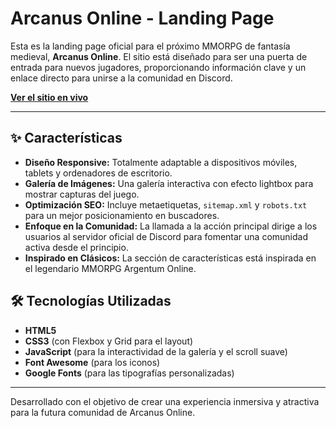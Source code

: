 # Arcanus Online - Landing Page

Esta es la landing page oficial para el próximo MMORPG de fantasía medieval, **Arcanus Online**. El sitio está diseñado para ser una puerta de entrada para nuevos jugadores, proporcionando información clave y un enlace directo para unirse a la comunidad en Discord.

**[Ver el sitio en vivo](https://arcanusonline.netlify.app/)**

---

## ✨ Características

*   **Diseño Responsive:** Totalmente adaptable a dispositivos móviles, tablets y ordenadores de escritorio.
*   **Galería de Imágenes:** Una galería interactiva con efecto lightbox para mostrar capturas del juego.
*   **Optimización SEO:** Incluye metaetiquetas, `sitemap.xml` y `robots.txt` para un mejor posicionamiento en buscadores.
*   **Enfoque en la Comunidad:** La llamada a la acción principal dirige a los usuarios al servidor oficial de Discord para fomentar una comunidad activa desde el principio.
*   **Inspirado en Clásicos:** La sección de características está inspirada en el legendario MMORPG Argentum Online.

## 🛠️ Tecnologías Utilizadas

*   **HTML5**
*   **CSS3** (con Flexbox y Grid para el layout)
*   **JavaScript** (para la interactividad de la galería y el scroll suave)
*   **Font Awesome** (para los iconos)
*   **Google Fonts** (para las tipografías personalizadas)

---

Desarrollado con el objetivo de crear una experiencia inmersiva y atractiva para la futura comunidad de Arcanus Online.
